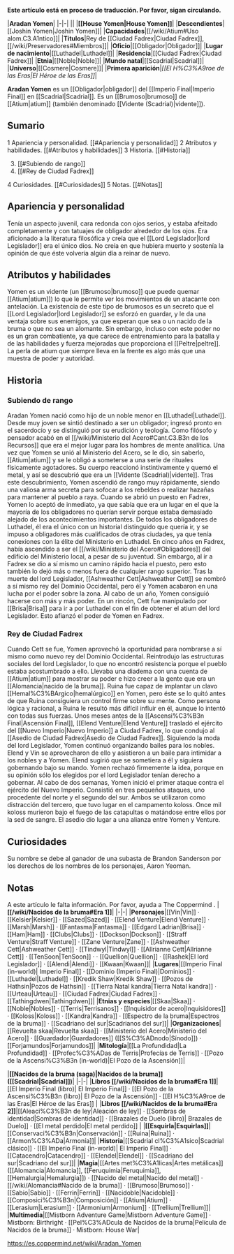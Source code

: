 **Este artículo está en proceso de traducción. Por favor, sigan circulando.**


|**Aradan Yomen**|
|-|-|
||
|**[[House Yomen\|House Yomen]]**|
|**Descendientes**|[[Joshin Yomen\|Joshin Yomen]]|
|**Capacidades**|[[/wiki/Atium#Uso alom.C3.A1ntico]]|
|**Títulos**|Rey de [[Ciudad Fadrex\|Ciudad Fadrex]], [[/wiki/Preservadores#Miembros]]|
|**Oficio**|[[Obligador\|Obligador]]|
|**Lugar de nacimiento**|[[Luthadel\|Luthadel]]|
|**Residencia**|[[Ciudad Fadrex\|Ciudad Fadrex]]|
|**Etnia**|[[Noble\|Noble]]|
|**Mundo natal**|[[Scadrial\|Scadrial]]|
|**Universo**|[[Cosmere\|Cosmere]]|
|**Primera aparición**|*[[El H%C3%A9roe de las Eras\|El Héroe de las Eras]]*|

**Aradan Yomen** es un [[Obligador\|obligador]] del [[Imperio Final\|Imperio Final]] en [[Scadrial\|Scadrial]]. Es un [[Brumoso\|brumoso]] de [[Atium\|atium]] (también denominado [[Vidente (Scadrial)\|vidente]]).

## Sumario

1 Apariencia y personalidad. [[#Apariencia y personalidad]] 
2 Atributos y habilidades. [[#Atributos y habilidades]] 
3 Historia. [[#Historia]] 

3. [[#Subiendo de rango]] 
3. [[#Rey de Ciudad Fadrex]] 


4 Curiosidades. [[#Curiosidades]] 
5 Notas. [[#Notas]] 


## Apariencia y personalidad
Tenía un aspecto juvenil, cara redonda con ojos serios, y estaba afeitado completamente y con tatuajes de obligador alrededor de los ojos.  Era aficionado a la literatura filosófica y creía que el [[Lord Legislador\|lord Legislador]] era el único dios. No creía en que hubiera muerto y sostenía la opinión de que éste volvería algún día a reinar de nuevo.

## Atributos y habilidades
Yomen es un vidente (un [[Brumoso\|brumoso]] que puede quemar [[Atium\|atium]]) lo que le permite ver los movimientos de un atacante con antelación. La existencia de este tipo de brumosos es un secreto que el [[Lord Legislador\|lord Legislador]] se esforzó en guardar, y le da una ventaja sobre sus enemigos, ya que esperan que sea o un nacido de la bruma o que no sea un alomante. Sin embargo, incluso con este poder no es un gran combatiente, ya que carece de entrenamiento para la batalla y de las habilidades y fuerza mejoradas que proporciona el [[Peltre\|peltre]].
La perla de atium que siempre lleva en la frente es algo más que una muestra de poder y autoridad.

## Historia
### Subiendo de rango
Aradan Yomen nació como hijo de un noble menor en [[Luthadel\|Luthadel]]. Desde muy joven se sintió destinado a ser un obligador; ingresó pronto en el sacerdocio y se distinguió por su erudición y teología. Como filósofo y pensador acabó en el [[/wiki/Ministerio del Acero#Cant.C3.B3n de los Recursos]] que era el mejor lugar para los hombres de mente analítica.
Una vez que Yomen se unió al Ministerio del Acero, se le dio, sin saberlo, [[Atium\|atium]] y se le obligó a someterse a una serie de rituales físicamente agotadores. Su cuerpo reaccionó instintivamente y quemó el metal, y así se descubrió que era un [[Vidente (Scadrial)\|vidente]].
Tras este descubrimiento, Yomen ascendió de rango muy rápidamente, siendo una valiosa arma secreta para sofocar a los rebeldes o realizar hazañas para mantener al pueblo a raya.
Cuando se abrió un puesto en Fadrex, Yomen lo aceptó de inmediato, ya que sabía que era un lugar en el que la mayoría de los obligadores no querían servir porque estaba demasiado alejado de los acontecimientos importantes. De todos los obligadores de Luthadel, él era el único con un historial distinguido que quería ir, y se impuso a obligadores más cualificados de otras ciudades, ya que tenía conexiones con la élite del Ministerio en Luthadel.
En cinco años en Fadrex, había ascendido a ser el [[/wiki/Ministerio del Acero#Obligadores]] del edificio del Ministerio local, a pesar de su juventud. Sin embargo, al ir a Fadrex se dio a sí mismo un camino rápido hacia el puesto, pero esto también lo dejó más o menos fuera de cualquier rango superior. Tras la muerte del lord Legislador, [[Ashweather Cett\|Ashweather Cett]] se nombró a sí mismo rey del Dominio Occidental, pero él y Yomen acabaron en una lucha por el poder sobre la zona. Al cabo de un año, Yomen consiguió hacerse con más y más poder. En un rincón, Cett fue manipulado por [[Brisa\|Brisa]] para ir a por Luthadel con el fin de obtener el atium del lord Legislador. Esto afianzó el poder de Yomen en Fadrex.

### Rey de Ciudad Fadrex
Cuando Cett se fue, Yomen aprovechó la oportunidad para nombrarse a sí mismo como nuevo rey del Dominio Occidental. Reintrodujo las estructuras sociales del lord Legislador, lo que no encontró resistencia porque el pueblo estaba acostumbrado a ello. Llevaba una diadema con una cuenta de [[Atium\|atium]] para mostrar su poder e hizo creer a la gente que era un [[Alomancia\|nacido de la bruma]]. Ruina fue capaz de implantar un clavo [[Hemal%C3%BArgico\|hemalúrgico]] en Yomen, pero éste se lo quitó antes de que Ruina consiguiera un control firme sobre su mente. Como persona lógica y racional, a Ruina le resultó más difícil influir en él, aunque lo intentó con todas sus fuerzas.
Unos meses antes de la [[Ascensi%C3%B3n Final\|Ascensión Final]], [[Elend Venture\|Elend Venture]] trasladó el ejército del [[Nuevo Imperio\|Nuevo Imperio]] a Ciudad Fadrex, lo que condujo al [[Asedio de Ciudad Fadrex\|Asedio de Ciudad Fadrex]]. Siguiendo la moda del lord Legislador, Yomen continuó organizando bailes para los nobles. Elend y Vin se aprovecharon de ello y asistieron a un baile para intimidar a los nobles y a Yomen. Elend sugirió que se sometiera a él y siguiera gobernando bajo su mando. Yomen rechazó firmemente la idea, porque en su opinión sólo los elegidos por el lord Legislador tenían derecho a gobernar.
Al cabo de dos semanas, Yomen inició el primer ataque contra el ejército del Nuevo Imperio. Consistió en tres pequeños ataques, uno procedente del norte y el segundo del sur. Ambos se utilizaron como distracción del tercero, que tuvo lugar en el campamento koloss. Once mil koloss murieron bajo el fuego de las catapultas o matándose entre ellos por la sed de sangre.
El asedio dio lugar a una alianza entre Yomen y Venture.

## Curiosidades
Su nombre se debe al ganador de una subasta de Brandon Sanderson por los derechos de los nombres de los personajes, Aaron Yeoman.
## Notas

A este artículo le falta información. Por favor, ayuda a The Coppermind .
|**[[/wiki/Nacidos de la bruma#Era 1]]**|
|-|-|
|**Personajes**|[[Vin\|Vin]] · [[Kelsier\|Kelsier]] · [[Sazed\|Sazed]] · [[Elend Venture\|Elend Venture]] · [[Marsh\|Marsh]] · [[Fantasma\|Fantasma]] · [[Edgard Ladrian\|Brisa]] · [[Ham\|Ham]] · [[Clubs\|Clubs]] · [[Dockson\|Dockson]] · [[Straff Venture\|Straff Venture]] · [[Zane Venture\|Zane]] · [[Ashweather Cett\|Ashweather Cett]] · [[Tindwyl\|Tindwyl]] · [[Allrianne Cett\|Allrianne Cett]] · [[TenSoon\|TenSoon]] ·  · [[Quellion\|Quellion]] · [[Rashek\|El lord Legislador]] · [[Alendi\|Alendi]] · [[Kwaan\|Kwaan]]|
|**Lugares**|[[Imperio Final (in-world)\| Imperio Final]] · [[Dominio (Imperio Final)\|Dominios]] · [[Luthadel\|Luthadel]] · [[Kredik Shaw\|Kredik Shaw]] · [[Pozos de Hathsin\|Pozos de Hathsin]] · [[Tierra Natal kandra\|Tierra Natal kandra]] · [[Urteau\|Urteau]] · [[Ciudad Fadrex\|Ciudad Fadrex]] · [[Tathingdwen\|Tathingdwen]]|
|**Etnias y especies**|[[Skaa\|Skaa]] · [[Noble\|Nobles]] · [[Terris\|Terrisanos]] · [[Inquisidor de acero\|Inquisidores]] · [[Koloss\|Koloss]] · [[Kandra\|Kandra]] · [[Espectro de la bruma\|Espectros de la bruma]] · [[Scadriano del sur\|Scadrianos del sur]]|
|**Organizaciones**|[[Revuelta skaa\|Revuelta skaa]] · [[Ministerio del Acero\|Ministerio del Acero]] · [[Guardador\|Guardadores]] ([[S%C3%ADnodo\|Sínodo]]) · [[Forjamundos\|Forjamundos]]|
|**Mitología**|[[La Profundidad\|La Profundidad]] · [[Profec%C3%ADas de Terris\|Profecías de Terris]] · [[Pozo de la Ascensi%C3%B3n (in-world)\|El Pozo de la Ascensión]]|

|**[[Nacidos de la bruma (saga)\|Nacidos de la bruma]] ([[Scadrial\|Scadrial]])**|
|-|-|
|**Libros [[/wiki/Nacidos de la bruma#Era 1]]**|[[El Imperio Final (libro)\| El Imperio Final]] · [[El Pozo de la Ascensi%C3%B3n (libro)\| El Pozo de la Ascensión]] · [[El H%C3%A9roe de las Eras\|El Héroe de las Eras]] |
|**Libros [[/wiki/Nacidos de la bruma#Era 2]]**|[[Aleaci%C3%B3n de ley\|Aleación de ley]] · [[Sombras de identidad\|Sombras de identidad]] · [[Brazales de Duelo (libro)\| Brazales de Duelo]] · [[El metal perdido\|El metal perdido]]  |
|**[[Esquirla\|Esquirlas]]**|[[Conservaci%C3%B3n\|Conservación]] · [[Ruina\|Ruina]] · [[Armon%C3%ADa\|Armonía]]|
|**Historia**|[[Scadrial cl%C3%A1sico\|Scadrial clásico]] · [[El Imperio Final (in-world)\| El Imperio Final]] · [[Catacendro\|Catacendro]] · [[Elendel\|Elendel]] · [[Scadriano del sur\|Scadriano del sur]]|
|**Magia**|[[Artes met%C3%A1licas\|Artes metálicas]] ([[Alomancia\|Alomancia]], [[Feruquimia\|Feruquimia]], [[Hemalurgia\|Hemalurgia]]) · [[Nacido del metal\|Nacido del metal]] · [[/wiki/Alomancia#Nacido de la bruma]] · [[Brumoso\|Brumoso]] · [[Sabio\|Sabio]] · [[Ferrin\|Ferrin]] · [[Nacidoble\|Nacidoble]] · [[Composici%C3%B3n\|Composición]] · [[Atium\|Atium]] · [[Lerasium\|Lerasium]] · [[Armonium\|Armonium]] · [[Trellium\|Trellium]]|
|**Multimedia**|[[Mistborn Adventure Game\|Mistborn Adventure Game‎‎]] · Mistborn: Birthright · [[Pel%C3%ADcula de Nacidos de la bruma\|Película de Nacidos de la bruma]] · Mistborn: House War|



https://es.coppermind.net/wiki/Aradan_Yomen